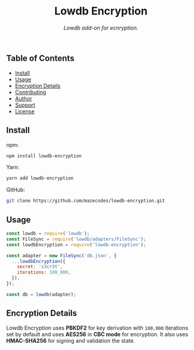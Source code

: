 <div align="center">
  <h1>Lowdb Encryption</h1>
  <p><i>Lowdb add-on for ecnryption.</i></p>
</div><br>

## Table of Contents

- [Install](#install)
- [Usage](#usage)
- [Encryption Details](#encryption-details)
- [Contributing](#contributing)
- [Author](#author)
- [Support](#show-your-support)
- [License](#license)

## Install

npm:

```bash
npm install lowdb-encryption
```

Yarn:

```bash
yarn add lowdb-encryption
```

GitHub:

```bash
git clone https://github.com/mazecodes/lowdb-encryption.git
```

## Usage

```javascript
const lowdb = require('lowdb');
const FileSync = require('lowdb/adapters/FileSync');
const lowdbEncryption = require('lowdb-encryption');

const adapter = new FileSync('db.json', {
  ...lowdbEncryption({
    secret: 's3cr3t',
    iterations: 100_000,
  }),
});

const db = lowdb(adapter);
```

## Encryption Details

Lowdb Encryption uses **PBKDF2** for key derivation with `100,000` iterations set by default and uses **AES256** in **CBC mode** for encryption. It also uses **HMAC-SHA256** for signing and validation the state.
